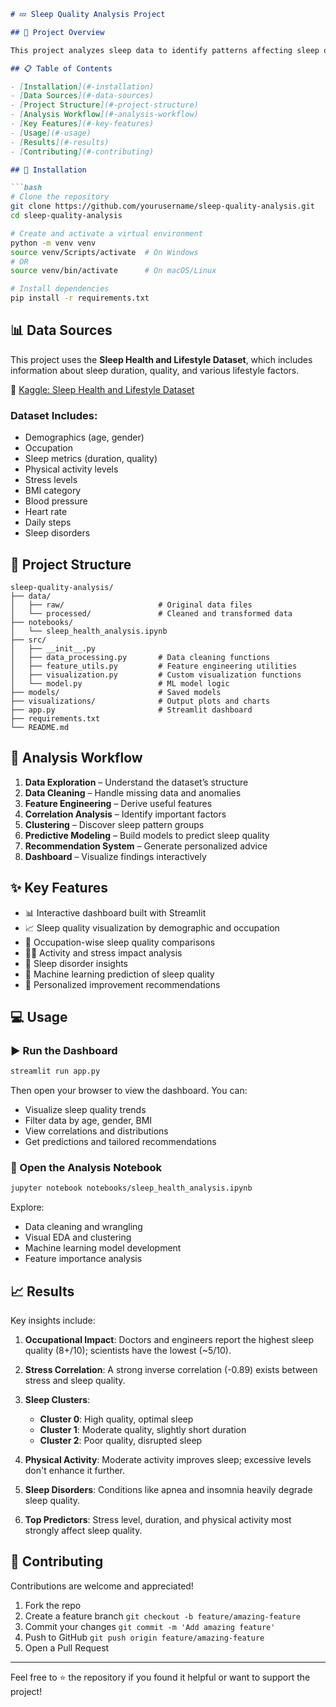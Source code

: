 
````markdown
# 💤 Sleep Quality Analysis Project

## 📌 Project Overview

This project analyzes sleep data to identify patterns affecting sleep quality and provides personalized recommendations for improvement. Sleep is a fundamental human need, and optimizing it can significantly impact overall health and daily performance.

## 📋 Table of Contents

- [Installation](#-installation)
- [Data Sources](#-data-sources)
- [Project Structure](#-project-structure)
- [Analysis Workflow](#-analysis-workflow)
- [Key Features](#-key-features)
- [Usage](#-usage)
- [Results](#-results)
- [Contributing](#-contributing)

## 🚀 Installation

```bash
# Clone the repository
git clone https://github.com/yourusername/sleep-quality-analysis.git
cd sleep-quality-analysis

# Create and activate a virtual environment
python -m venv venv
source venv/Scripts/activate  # On Windows
# OR
source venv/bin/activate      # On macOS/Linux

# Install dependencies
pip install -r requirements.txt
````

## 📊 Data Sources

This project uses the **Sleep Health and Lifestyle Dataset**, which includes information about sleep duration, quality, and various lifestyle factors.

🔗 [Kaggle: Sleep Health and Lifestyle Dataset](https://www.kaggle.com/datasets/uom190346a/sleep-health-and-lifestyle-dataset)

### Dataset Includes:

* Demographics (age, gender)
* Occupation
* Sleep metrics (duration, quality)
* Physical activity levels
* Stress levels
* BMI category
* Blood pressure
* Heart rate
* Daily steps
* Sleep disorders

## 📂 Project Structure

```
sleep-quality-analysis/
├── data/
│   ├── raw/                     # Original data files
│   └── processed/               # Cleaned and transformed data
├── notebooks/
│   └── sleep_health_analysis.ipynb
├── src/
│   ├── __init__.py
│   ├── data_processing.py       # Data cleaning functions
│   ├── feature_utils.py         # Feature engineering utilities
│   ├── visualization.py         # Custom visualization functions
│   └── model.py                 # ML model logic
├── models/                      # Saved models
├── visualizations/              # Output plots and charts
├── app.py                       # Streamlit dashboard
├── requirements.txt
└── README.md
```

## 🔄 Analysis Workflow

1. **Data Exploration** – Understand the dataset’s structure
2. **Data Cleaning** – Handle missing data and anomalies
3. **Feature Engineering** – Derive useful features
4. **Correlation Analysis** – Identify important factors
5. **Clustering** – Discover sleep pattern groups
6. **Predictive Modeling** – Build models to predict sleep quality
7. **Recommendation System** – Generate personalized advice
8. **Dashboard** – Visualize findings interactively

## ✨ Key Features

* 📊 Interactive dashboard built with Streamlit
* 📈 Sleep quality visualization by demographic and occupation
* 💼 Occupation-wise sleep quality comparisons
* 🏃‍♂️ Activity and stress impact analysis
* 🛌 Sleep disorder insights
* 🤖 Machine learning prediction of sleep quality
* 🎯 Personalized improvement recommendations

## 💻 Usage

### ▶️ Run the Dashboard

```bash
streamlit run app.py
```

Then open your browser to view the dashboard. You can:

* Visualize sleep quality trends
* Filter data by age, gender, BMI
* View correlations and distributions
* Get predictions and tailored recommendations

### 📓 Open the Analysis Notebook

```bash
jupyter notebook notebooks/sleep_health_analysis.ipynb
```

Explore:

* Data cleaning and wrangling
* Visual EDA and clustering
* Machine learning model development
* Feature importance analysis

## 📈 Results

Key insights include:

1. **Occupational Impact**: Doctors and engineers report the highest sleep quality (8+/10); scientists have the lowest (\~5/10).
2. **Stress Correlation**: A strong inverse correlation (-0.89) exists between stress and sleep quality.
3. **Sleep Clusters**:

   * **Cluster 0**: High quality, optimal sleep
   * **Cluster 1**: Moderate quality, slightly short duration
   * **Cluster 2**: Poor quality, disrupted sleep
4. **Physical Activity**: Moderate activity improves sleep; excessive levels don't enhance it further.
5. **Sleep Disorders**: Conditions like apnea and insomnia heavily degrade sleep quality.
6. **Top Predictors**: Stress level, duration, and physical activity most strongly affect sleep quality.

## 🤝 Contributing

Contributions are welcome and appreciated!

1. Fork the repo
2. Create a feature branch
   `git checkout -b feature/amazing-feature`
3. Commit your changes
   `git commit -m 'Add amazing feature'`
4. Push to GitHub
   `git push origin feature/amazing-feature`
5. Open a Pull Request

---

Feel free to ⭐ the repository if you found it helpful or want to support the project!

```

```
